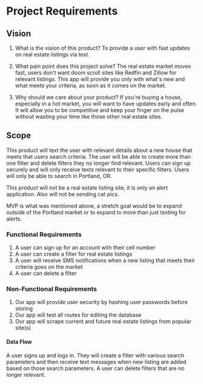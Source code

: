 # Project Requirements

## Vision

1. What is the vision of this product?
   To provide a user with fast updates on real estate listings via text.

2. What pain point does this project solve?
   The real estate market moves fast, users don't want doom scroll sites like Redfin and Zillow for relevant listings. This app will provide you only with what's new and what meets your criteria, as soon as it comes on the market.

3. Why should we care about your product?
   If you're buying a house, especially in a hot market, you will want to have updates early and often. It will allow you to be competitive and keep your finger on the pulse without wasting your time like those other real estate sites.

## Scope

This product will text the user with relevant details about a new house that meets that users search criteria. The user will be able to create more than one filter and delete filters they no longer find relevant. Users can sign up securely and will only receive texts relevant to their specific filters. Users will only be able to search in Portland, OR.

This product will not be a real estate listing site, it is only an alert application. Also will not be sending cat pics.

MVP is what was mentioned above, a stretch goal would be to expand outside of the Portland market or to expand to more than just texting for alerts.

### Functional Requirements

1. A user can sign up for an account with their cell number
2. A user can create a filter for real estate listings
3. A user will receive SMS notifications when a new listing that meets their criteria goes on the market
4. A user can delete a filter

### Non-Functional Requirements

1. Our app will provide user security by hashing user passwords before storing
2. Our app will test all routes for editing the database
3. Our app will scrape current and future real estate listings from popular site(s)

#### Data Flow

A user signs up and logs in. They will create a filter with various search parameters and then receive text messages when new listing are added based on those search parameters. A user can delete filters that are no longer relevant.
